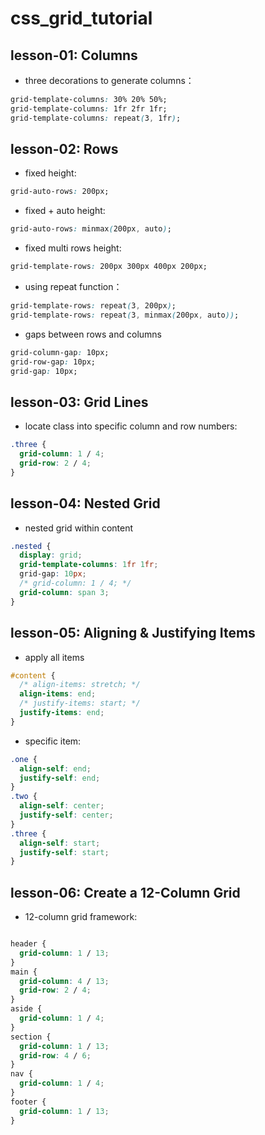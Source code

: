 # css_grid_tutorial

## lesson-01: Columns

* three decorations to generate columns：
```CSS
grid-template-columns: 30% 20% 50%;
grid-template-columns: 1fr 2fr 1fr;
grid-template-columns: repeat(3, 1fr);
```

## lesson-02: Rows
* fixed height:
```CSS
grid-auto-rows: 200px;
```
* fixed + auto height:
```CSS
grid-auto-rows: minmax(200px, auto);
```

* fixed multi rows height:
```CSS
grid-template-rows: 200px 300px 400px 200px;
```
* using repeat function：
```CSS
grid-template-rows: repeat(3, 200px);
grid-template-rows: repeat(3, minmax(200px, auto));
```

* gaps between rows and columns
```CSS
grid-column-gap: 10px;
grid-row-gap: 10px;
grid-gap: 10px;
```

## lesson-03: Grid Lines
* locate class into specific column and row numbers:
```CSS
.three {
  grid-column: 1 / 4;
  grid-row: 2 / 4;
}
```

## lesson-04: Nested Grid
* nested grid within content
```CSS
.nested {
  display: grid;
  grid-template-columns: 1fr 1fr;
  grid-gap: 10px;
  /* grid-column: 1 / 4; */
  grid-column: span 3;
}
```

## lesson-05: Aligning & Justifying Items
* apply all items
```CSS
#content {
  /* align-items: stretch; */
  align-items: end;
  /* justify-items: start; */
  justify-items: end;
}
```
* specific item:
```CSS
.one {
  align-self: end;
  justify-self: end;
}
.two {
  align-self: center;
  justify-self: center;
}
.three {
  align-self: start;
  justify-self: start;
}
```
## lesson-06: Create a 12-Column Grid
* 12-column grid framework:
```CSS

header {
  grid-column: 1 / 13;
}
main {
  grid-column: 4 / 13;
  grid-row: 2 / 4;
}
aside {
  grid-column: 1 / 4;
}
section {
  grid-column: 1 / 13;
  grid-row: 4 / 6;
}
nav {
  grid-column: 1 / 4;
}
footer {
  grid-column: 1 / 13;
}
```